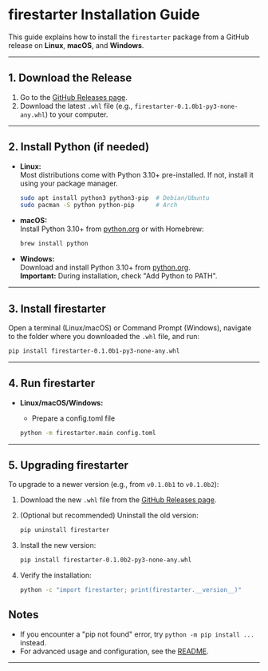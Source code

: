 # firestarter Installation Guide

This guide explains how to install the `firestarter` package from a GitHub release on **Linux**,
**macOS**, and **Windows**.

---

## 1. Download the Release

1. Go to the [GitHub Releases page](https://github.com/<your-username>/<your-repo>/releases).
2. Download the latest `.whl` file (e.g., `firestarter-0.1.0b1-py3-none-any.whl`) to your computer.

---

## 2. Install Python (if needed)

- **Linux:**  
  Most distributions come with Python 3.10+ pre-installed. If not, install it using your package
  manager.

  ```sh
  sudo apt install python3 python3-pip  # Debian/Ubuntu
  sudo pacman -S python python-pip      # Arch
  ```

- **macOS:**  
  Install Python 3.10+ from [python.org](https://www.python.org/downloads/) or with Homebrew:

  ```sh
  brew install python
  ```

- **Windows:**  
  Download and install Python 3.10+ from [python.org](https://www.python.org/downloads/windows/).  
  **Important:** During installation, check "Add Python to PATH".

---

## 3. Install firestarter

Open a terminal (Linux/macOS) or Command Prompt (Windows), navigate to the folder where you
downloaded the `.whl` file, and run:

```sh
pip install firestarter-0.1.0b1-py3-none-any.whl
```

---

## 4. Run firestarter

- **Linux/macOS/Windows:**

  - Prepare a config.toml file

  ```sh
  python -m firestarter.main config.toml
  ```

---

## 5. Upgrading firestarter

To upgrade to a newer version (e.g., from `v0.1.0b1` to `v0.1.0b2`):

1. Download the new `.whl` file from the [GitHub Releases page](https://github.com/<your-username>/<your-repo>/releases).
2. (Optional but recommended) Uninstall the old version:

   ```sh
   pip uninstall firestarter
   ```

3. Install the new version:

   ```sh
   pip install firestarter-0.1.0b2-py3-none-any.whl
   ```

4. Verify the installation:

   ```sh
   python -c "import firestarter; print(firestarter.__version__)"
   ```

## Notes

- If you encounter a "pip not found" error, try `python -m pip install ...` instead.
- For advanced usage and configuration, see the [README](../README.md).

---
